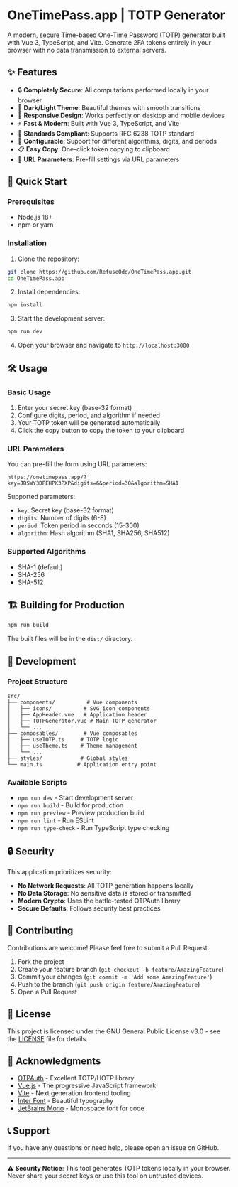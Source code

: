 # OneTimePass.app | TOTP Generator

A modern, secure Time-based One-Time Password (TOTP) generator built with Vue 3, TypeScript, and Vite. Generate 2FA tokens entirely in your browser with no data transmission to external servers.

## ✨ Features

- 🔒 **Completely Secure**: All computations performed locally in your browser
- 🌙 **Dark/Light Theme**: Beautiful themes with smooth transitions
- 📱 **Responsive Design**: Works perfectly on desktop and mobile devices
- ⚡ **Fast & Modern**: Built with Vue 3, TypeScript, and Vite
- 🎯 **Standards Compliant**: Supports RFC 6238 TOTP standard
- 🔧 **Configurable**: Support for different algorithms, digits, and periods
- 📋 **Easy Copy**: One-click token copying to clipboard
- 🔗 **URL Parameters**: Pre-fill settings via URL parameters

## 🚀 Quick Start

### Prerequisites

- Node.js 18+ 
- npm or yarn

### Installation

1. Clone the repository:
```bash
git clone https://github.com/RefuseOdd/OneTimePass.app.git
cd OneTimePass.app
```

2. Install dependencies:
```bash
npm install
```

3. Start the development server:
```bash
npm run dev
```

4. Open your browser and navigate to `http://localhost:3000`

## 🛠️ Usage

### Basic Usage

1. Enter your secret key (base-32 format)
2. Configure digits, period, and algorithm if needed
3. Your TOTP token will be generated automatically
4. Click the copy button to copy the token to your clipboard

### URL Parameters

You can pre-fill the form using URL parameters:

```
https://onetimepass.app/?key=JBSWY3DPEHPK3PXP&digits=6&period=30&algorithm=SHA1
```

Supported parameters:
- `key`: Secret key (base-32 format)
- `digits`: Number of digits (6-8)
- `period`: Token period in seconds (15-300)
- `algorithm`: Hash algorithm (SHA1, SHA256, SHA512)

### Supported Algorithms

- SHA-1 (default)
- SHA-256
- SHA-512

## 🏗️ Building for Production

```bash
npm run build
```

The built files will be in the `dist/` directory.

## 🧪 Development

### Project Structure

```
src/
├── components/          # Vue components
│   ├── icons/          # SVG icon components
│   ├── AppHeader.vue   # Application header
│   ├── TOTPGenerator.vue # Main TOTP generator
│   └── ...
├── composables/        # Vue composables
│   ├── useTOTP.ts     # TOTP logic
│   ├── useTheme.ts    # Theme management
│   └── ...
├── styles/            # Global styles
└── main.ts           # Application entry point
```

### Available Scripts

- `npm run dev` - Start development server
- `npm run build` - Build for production
- `npm run preview` - Preview production build
- `npm run lint` - Run ESLint
- `npm run type-check` - Run TypeScript type checking

## 🔒 Security

This application prioritizes security:

- **No Network Requests**: All TOTP generation happens locally
- **No Data Storage**: No sensitive data is stored or transmitted
- **Modern Crypto**: Uses the battle-tested OTPAuth library
- **Secure Defaults**: Follows security best practices

## 🤝 Contributing

Contributions are welcome! Please feel free to submit a Pull Request.

1. Fork the project
2. Create your feature branch (`git checkout -b feature/AmazingFeature`)
3. Commit your changes (`git commit -m 'Add some AmazingFeature'`)
4. Push to the branch (`git push origin feature/AmazingFeature`)
5. Open a Pull Request

## 📄 License

This project is licensed under the GNU General Public License v3.0 - see the [LICENSE](LICENSE) file for details.

## 🙏 Acknowledgments

- [OTPAuth](https://github.com/hectorm/otpauth) - Excellent TOTP/HOTP library
- [Vue.js](https://vuejs.org/) - The progressive JavaScript framework
- [Vite](https://vitejs.dev/) - Next generation frontend tooling
- [Inter Font](https://rsms.me/inter/) - Beautiful typography
- [JetBrains Mono](https://www.jetbrains.com/mono/) - Monospace font for code

## 📞 Support

If you have any questions or need help, please open an issue on GitHub.

---

**⚠️ Security Notice**: This tool generates TOTP tokens locally in your browser. Never share your secret keys or use this tool on untrusted devices.